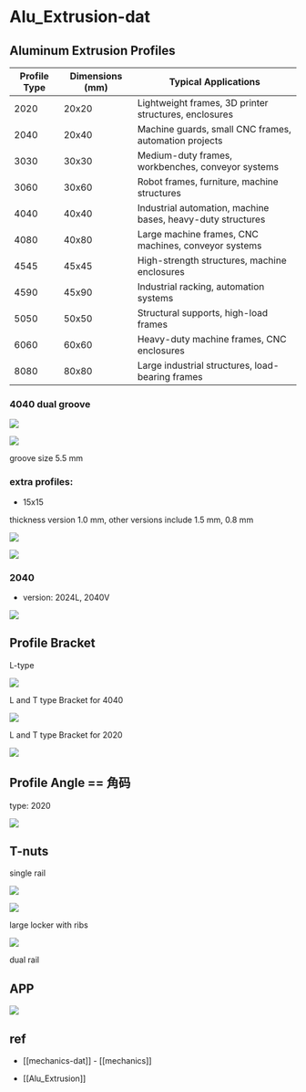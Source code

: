 
# Alu_Extrusion-dat

## Aluminum Extrusion Profiles

| Profile Type | Dimensions (mm) | Typical Applications                                        |
| ------------ | --------------- | ----------------------------------------------------------- |
| 2020         | 20x20           | Lightweight frames, 3D printer structures, enclosures       |
| 2040         | 20x40           | Machine guards, small CNC frames, automation projects       |
| 3030         | 30x30           | Medium-duty frames, workbenches, conveyor systems           |
| 3060         | 30x60           | Robot frames, furniture, machine structures                 |
| 4040         | 40x40           | Industrial automation, machine bases, heavy-duty structures |
| 4080         | 40x80           | Large machine frames, CNC machines, conveyor systems        |
| 4545         | 45x45           | High-strength structures, machine enclosures                |
| 4590         | 45x90           | Industrial racking, automation systems                      |
| 5050         | 50x50           | Structural supports, high-load frames                       |
| 6060         | 60x60           | Heavy-duty machine frames, CNC enclosures                   |
| 8080         | 80x80           | Large industrial structures, load-bearing frames            |


### 4040 dual groove 

![](2025-02-26-19-36-59.png)

![](2025-02-26-19-37-15.png)

groove size 5.5 mm

### extra profiles: 

- 15x15

thickness version 1.0 mm, other versions include 1.5 mm, 0.8 mm

![](2025-02-19-14-30-08.png)

![](2025-02-19-14-31-59.png)





### 2040 

- version: 2024L, 2040V

![](2025-02-19-14-33-26.png)

## Profile Bracket

L-type 

![](2025-02-19-13-48-31.png)

L and T type Bracket for 4040

![](2025-02-26-19-29-48.png)

L and T type Bracket for 2020

![](2025-02-19-17-50-13.png)



## Profile Angle == 角码

type: 2020


![](2025-02-19-13-49-22.png)

## T-nuts

single rail 

![](2025-02-26-19-02-24.png)

![](2025-02-26-19-03-07.png)


large locker with ribs 

![](2025-02-26-19-27-32.png)


dual rail 



## APP 

![](2025-02-26-19-39-21.png)



## ref 

- [[mechanics-dat]] - [[mechanics]]

- [[Alu_Extrusion]]